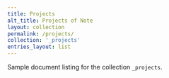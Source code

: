 ```yaml
---
title: Projects
alt_title: Projects of Note
layout: collection
permalink: /projects/
collection: '_projects'
entries_layout: list
---
```

Sample document listing for the collection `_projects`.
